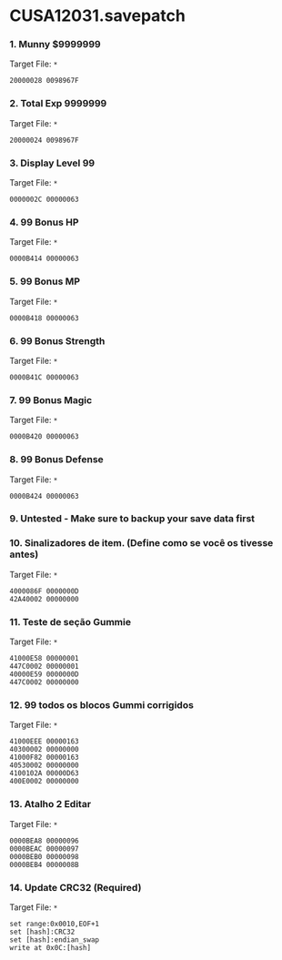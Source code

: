 # CUSA12031.savepatch

### 1. Munny $9999999

Target File: `*`

```
20000028 0098967F
```

### 2. Total Exp 9999999

Target File: `*`

```
20000024 0098967F
```

### 3. Display Level 99

Target File: `*`

```
0000002C 00000063
```

### 4. 99 Bonus HP

Target File: `*`

```
0000B414 00000063
```

### 5. 99 Bonus MP

Target File: `*`

```
0000B418 00000063
```

### 6. 99 Bonus Strength

Target File: `*`

```
0000B41C 00000063
```

### 7. 99 Bonus Magic

Target File: `*`

```
0000B420 00000063
```

### 8. 99 Bonus Defense

Target File: `*`

```
0000B424 00000063
```

### 9. Untested - Make sure to backup your save data first
### 10. Sinalizadores de item. (Define como se você os tivesse antes)

Target File: `*`

```
4000086F 0000000D
42A40002 00000000
```

### 11. Teste de seção Gummie

Target File: `*`

```
41000E58 00000001
447C0002 00000001
40000E59 0000000D
447C0002 00000000
```

### 12. 99 todos os blocos Gummi corrigidos

Target File: `*`

```
41000EEE 00000163
40300002 00000000
41000F82 00000163
40530002 00000000
4100102A 00000D63
400E0002 00000000
```

### 13. Atalho 2 Editar

Target File: `*`

```
0000BEA8 00000096
0000BEAC 00000097
0000BEB0 00000098
0000BEB4 0000008B
```

### 14. Update CRC32 (Required)

Target File: `*`

```
set range:0x0010,EOF+1
set [hash]:CRC32
set [hash]:endian_swap
write at 0x0C:[hash]
```


